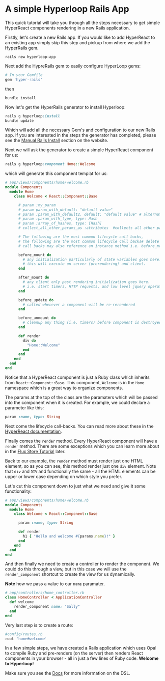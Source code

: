 # A simple Hyperloop Rails App

This quick tutorial will take you through all the steps necessary to get simple HyperReact components rendering in a new Rails application.

Firstly, let's create a new Rails app. If you would like to add HyperReact to an existing app simply skip this step and pickup from where we add the HyperRails gem.

`rails new hyperloop-app`

Next add the HypreRails gem to easily configure HyperLoop gems:

```ruby
# In your Gemfile
gem 'hyper-rails'
```
then

`bundle install`

Now let's get the HyperRails generator to install Hyperloop:

```ruby
rails g hyperloop:install
bundle update
```

Which will add all the necessary Gem's and configuration to our new Rails app. If you are interested in the steps the generator has completed, please see the [Manual Rails Install](http://ruby-hyperloop.io/installation/#manual-rails-install) section on the website.

Next we will ask the generator to create a simple HyperReact component for us:

```ruby
rails g hyperloop:component Home::Welcome
```

which will generate this component templat for us:

```ruby
# app/views/components/home/welcome.rb
module Components
  module Home
    class Welcome < React::Component::Base

      # param :my_param
      # param param_with_default: "default value"
      # param :param_with_default2, default: "default value" # alternative syntax
      # param :param_with_type, type: Hash
      # param :array_of_hashes, type: [Hash]
      # collect_all_other_params_as :attributes  #collects all other params into a hash

      # The following are the most common lifecycle call backs,
      # the following are the most common lifecycle call backs# delete any that you are not using.
      # call backs may also reference an instance method i.e. before_mount :my_method

      before_mount do
        # any initialization particularly of state variables goes here.
        # this will execute on server (prerendering) and client.
      end

      after_mount do
        # any client only post rendering initialization goes here.
        # i.e. start timers, HTTP requests, and low level jquery operations etc.
      end

      before_update do
        # called whenever a component will be re-rerendered
      end

      before_unmount do
        # cleanup any thing (i.e. timers) before component is destroyed
      end

      def render
        div do
          "Home::Welcome"
        end
      end
    end
  end
end
```

Notice that a HyperReact component is just a Ruby class which inherits from `React::Component::Base`. This component, `Welcome` is in the `Home` namespace which is a great way to organize components.

The params at the top of the class are the paramaters which will be passed into the component when it is created. For example, we could declare a parameter like this:

```ruby
param :name, type: String
```

Next come the lifecycle call-backs. You can read more about these in the [HyperReact documentation](http://ruby-hyperloop.io/docs/lifecycle_callbacks/).

Finally comes the `render` method. Every HyperReact component will have a `render` method. There are some exceptions which you can learn more about in the [Flux Store Tutorial](http://ruby-hyperloop.io/tutorials/flux_store/) later.

Back to our example, the `render` method must render just one HTML element, so as you can see, this method render just one `div` element. Note that `div` and `DIV` and functionally the same - all the HTML elements can be upper or lower case depending on which style you prefer.  

Let's cut this component down to just what we need and give it some functionality:

```ruby
# app/views/components/home/welcome.rb
module Components
  module Home
    class Welcome < React::Component::Base

      param :name, type: String

      def render
        h1 { "Hello and welcome #{params.name}!" }
      end
    end
  end
end
```

And then finally we need to create a controller to render the component. We could do this through a view, but in this case we will use the `render_component` shortcut to create the view for us dynamically.

**Note** how we pass a value to our `name` paramater.

```ruby
# app/controllers/home_controller.rb
class HomeController < ApplicationController
  def welcome
    render_component name: "Sally"
  end
end
```
Very last step is to create a route:
```ruby
#config/routes.rb
root 'home#welcome'
```

In a few simple steps, we have created a Rails application which uses Opal to compile Ruby and pre-renders (on the server) then renders React components in your browser - all in just a few lines of Ruby code. **Welcome to Hyperloop!**

Make sure you see the [Docs](http://ruby-hyperloop.io/docs/dsl_overview/) for more information on the DSL.
